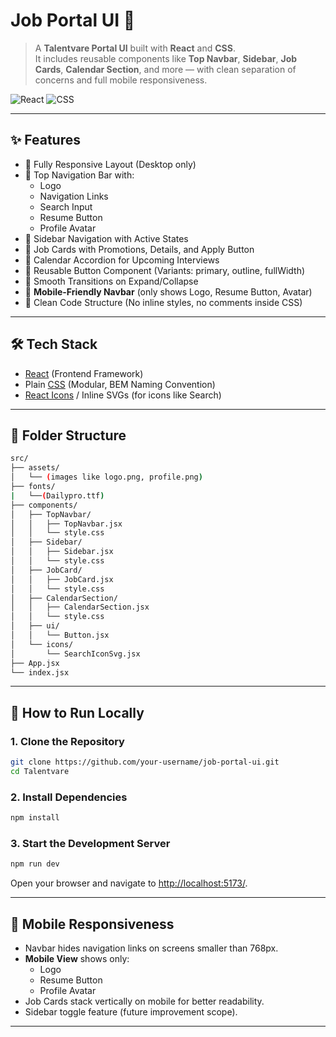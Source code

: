 
# Job Portal UI 🚀

> A **Talentvare Portal UI** built with **React** and **CSS**.  
> It includes reusable components like **Top Navbar**, **Sidebar**, **Job Cards**, **Calendar Section**, and more — with clean separation of concerns and full mobile responsiveness.

![React](https://img.shields.io/badge/React-Frontend-blue?logo=react)
![CSS](https://img.shields.io/badge/CSS-Responsive-blue?logo=css3)

---

## ✨ Features

- 🔹 Fully Responsive Layout (Desktop only)
- 🔹 Top Navigation Bar with:
  - Logo
  - Navigation Links
  - Search Input
  - Resume Button
  - Profile Avatar
- 🔹 Sidebar Navigation with Active States
- 🔹 Job Cards with Promotions, Details, and Apply Button
- 🔹 Calendar Accordion for Upcoming Interviews
- 🔹 Reusable Button Component (Variants: primary, outline, fullWidth)
- 🔹 Smooth Transitions on Expand/Collapse
- 🔹 **Mobile-Friendly Navbar** (only shows Logo, Resume Button, Avatar)
- 🔹 Clean Code Structure (No inline styles, no comments inside CSS)

---

## 🛠️ Tech Stack

- [React](https://react.dev/) (Frontend Framework)
- Plain [CSS](https://developer.mozilla.org/en-US/docs/Web/CSS) (Modular, BEM Naming Convention)
- [React Icons](https://react-icons.github.io/react-icons/) / Inline SVGs (for icons like Search)

---

## 📁 Folder Structure

```bash
src/
├── assets/
│   └── (images like logo.png, profile.png)
├── fonts/
|   └──(Dailypro.ttf)
├── components/
│   ├── TopNavbar/
│   │   ├── TopNavbar.jsx
│   │   └── style.css
│   ├── Sidebar/
│   │   ├── Sidebar.jsx
│   │   └── style.css
│   ├── JobCard/
│   │   ├── JobCard.jsx
│   │   └── style.css
│   ├── CalendarSection/
│   │   ├── CalendarSection.jsx
│   │   └── style.css
│   ├── ui/
│   │   └── Button.jsx
│   └── icons/
│       └── SearchIconSvg.jsx
├── App.jsx
└── index.jsx
```

---

## 📜 How to Run Locally

### 1. Clone the Repository

```bash
git clone https://github.com/your-username/job-portal-ui.git
cd Talentvare
```

### 2. Install Dependencies

```bash
npm install
```

### 3. Start the Development Server

```bash
npm run dev
```

Open your browser and navigate to [http://localhost:5173/](http://localhost:5173/).

---

## 📱 Mobile Responsiveness

- Navbar hides navigation links on screens smaller than 768px.
- **Mobile View** shows only:
  - Logo
  - Resume Button
  - Profile Avatar
- Job Cards stack vertically on mobile for better readability.
- Sidebar toggle feature (future improvement scope).

---
